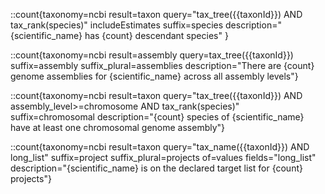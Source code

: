 ::count{taxonomy=ncbi result=taxon query="tax_tree({{taxonId}}) AND tax_rank(species)" includeEstimates suffix=species description="{scientific_name} has {count} descendant species" }

::count{taxonomy=ncbi result=assembly query=tax_tree({{taxonId}}) suffix=assembly suffix_plural=assemblies description="There are {count} genome assemblies for {scientific_name} across all assembly levels"}

::count{taxonomy=ncbi result=taxon query="tax_tree({{taxonId}}) AND assembly_level>=chromosome AND tax_rank(species)" suffix=chromosomal description="{count} species of {scientific_name} have at least one chromosomal genome assembly"}

<!-- Example of counting the number of returned fields -->
<!--::count{taxonomy=ncbi result=taxon query="tax_name({{taxon_id}}) AND sequencing_status" suffix=project suffix_plural=projects of=fields fields="sequencing_status_*"} -->

::count{taxonomy=ncbi result=taxon query="tax_name({{taxonId}}) AND long_list" suffix=project suffix_plural=projects of=values fields="long_list" description="{scientific_name} is on the declared target list for {count} projects"}

<!-- Commented out as in_progress data are not accurate -->
<!-- ::count{taxonomy=ncbi result=taxon query="tax_name({{taxonId}}) AND in_progress" suffix="in progress" of=values fields="in_progress" description="{count} projects are currently working on a genome assembly for at least one species of {scientific_name}"} -->
